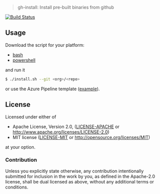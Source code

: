 > gh-install: Install pre-built binaries from github

[![Build Status](https://dev.azure.com/crate-ci/crate-ci/_apis/build/status/gh-install%20v1?branchName=master)](https://dev.azure.com/crate-ci/crate-ci/_build/latest?definitionId=8&branchName=master)

## Usage

Download the script for your platform:
- [bash](v1/install.sh)
- [powershell](v1/install.ps1)

and run it

```bash
$ ./install.sh --git <org>/<repo>
```

or use the Azure Pipeline template ([example](v1/azure-pipelines.yml)).

## License

Licensed under either of

 * Apache License, Version 2.0, ([LICENSE-APACHE](LICENSE-APACHE) or http://www.apache.org/licenses/LICENSE-2.0)
 * MIT license ([LICENSE-MIT](LICENSE-MIT) or http://opensource.org/licenses/MIT)

at your option.

### Contribution

Unless you explicitly state otherwise, any contribution intentionally
submitted for inclusion in the work by you, as defined in the Apache-2.0
license, shall be dual licensed as above, without any additional terms or
conditions.
